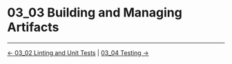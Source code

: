 # 03_03 Building and Managing Artifacts

<!-- FooterStart -->
---
[← 03_02 Linting and Unit Tests](../03_02_linting_unit_tests/README.md) | [03_04 Testing →](../03_04_testing/README.md)
<!-- FooterEnd -->
